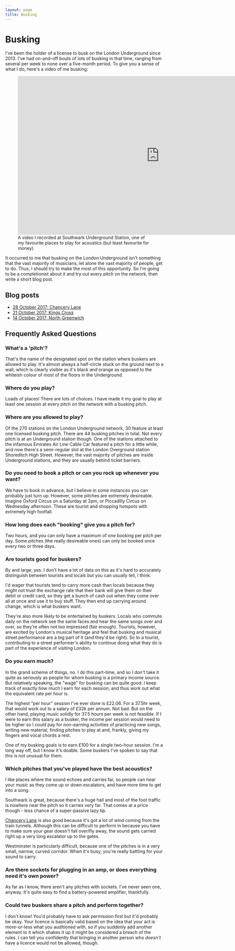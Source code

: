 ```yaml
---
layout: page
title: Busking
---
```


# Busking

I've been the holder of a license to busk on the London Underground since 2013. I've had on-and-off bouts of lots of busking in that time, ranging from several per week to none over a five-month period. To give you a sense of what I do, here's a video of me busking:

<figure class="center">
	<iframe width="900" height="506" src="https://www.youtube.com/embed/LmDXpLbi2w0" frameborder="0" allowfullscreen></iframe>
	<figcaption>A video I recorded at Southwark Underground Station, one of my favourite places to play for acoustics (but least favourite for money)</figcaption>
</figure>

It occurred to me that busking on the London Underground isn't something that the vast majority of musicians, let alone the vast majority of people, get to do. Thus, I should try to make the most of this opportunity. So I'm going to be a completionist about it and try out every pitch on the network, then write a short blog post.

## Blog posts

* [28 October 2017: Chancery Lane](2017-10-29-chancery-lane)
* [21 October 2017: Kings Cross](2017-10-21-kings-cross)
* [14 October 2017: North Greenwich](2017-10-14-north-greenwich)

## Frequently Asked Questions

### What's a 'pitch'?

That's the name of the designated spot on the station where buskers are allowed to play. It's almost always a half-circle stuck on the ground next to a wall, which is clearly visible as it's black and orange as opposed to the whiteish colour of most of the floors in the Underground.

### Where do you play?

Loads of places! There are lots of choices. I have made it my goal to play at least one session at every pitch on the network with a busking pitch.

### Where are you allowed to play?

Of the 270 stations on the London Underground network, 30 feature at least one licensed busking pitch. There are 44 busking pitches in total. Not every pitch is at an Underground station though. One of the stations attached to the infamous Emirates Air Line Cable Car featured a pitch for a little while, and now there's a semi-regular slot at the London Overground station Shoreditch High Street. However, the vast majority of pitches are inside Underground stations, and they are usually behind ticket barriers.

### Do you need to book a pitch or can you rock up whenever you want?

We have to book in advance, but I believe in some instances you can probably just turn up. However, some pitches are extremely desireable. Imagine Oxford Circus on a Saturday at 2pm, or Piccadilly Circus on Wednesday afternoon. These are tourist and shopping hotspots with extremely high footfall.

### How long does each "booking" give you a pitch for?

Two hours, and you can only have a maximum of one booking per pitch per day. Some pitches (the really desireable ones) can only be booked once every two or three days.

### Are tourists good for buskers?

By and large, yes. I don't have a lot of data on this as it's hard to accurately distinguish between tourists and locals but you can usually tell, I think.

I'd wager that tourists tend to carry more cash than locals because they might not trust the exchange rate that their bank will give them on their debit or credit card, so they get a bunch of cash out when they come over all at once and use it to buy stuff. They then end up carrying around change, which is what buskers want.

They're also more likely to be entertained by buskers. Locals who commute daily on the network see the same faces and hear the same songs over and over, so they're often not too impressed (fair enough). Tourists, however, are excited by London's musical heritage and feel that busking and musical street performance are a big part of it (and they'd be right). So to a tourist, contributing to a street performer's ability to continue doing what they do is part of the experience of visiting London.

### Do you earn much?

In the grand scheme of things, no. I do this part-time, and so I don't take it quite as seriously as people for whom busking is a primary income source. But relatively speaking, the "wage" for busking can be quite good. I keep track of exactly how much I earn for each session, and thus work out what the equivalent rate per hour is.

The highest "per hour" session I've ever done is £22.06. For a 37.5hr week, that would work out to a salary of £32k per annum. Not bad. But on the other hand, playing music solidly for 37.5 hours per week is not feasible. If I were to earn this salary as a busker, the income per session would need to be higher so I could pay for non-earning activities of practicing new songs, writing new material, finding pitches to play at and, frankly, giving my fingers and vocal chords a rest.

One of my busking goals is to earn £100 for a single two-hour session. I'm a long way off, but I know it's doable. Some buskers I've spoken to say that this is not unusual for them.

### Which pitches that you've played have the best acoustics?

I like places where the sound echoes and carries far, so people can hear your music as they come up or down escalators, and have more time to get into a song.

Southwark is great, because there's a huge hall and most of the foot traffic is nowhere near the pitch so it carries very far. That comes at a price though - less chance of a super-passive lazy tip.

[Chancery Lane](2017-10-29-chancery-lane) is also good because it's got a lot of wind coming from the train tunnels. Although this can be difficult to perform in because you have to make sure your gear doesn't fall over/fly away, the sound gets carried right up a very long escalator up to the gates.

Westminster is particularly difficult, because one of the pitches is in a very small, narrow, curved corridor. When it's busy, you're really battling for your sound to carry.

### Are there sockets for plugging in an amp, or does everything need it's own power?

As far as I know, there aren't any pitches with sockets. I've never seen one, anyway. It's quite easy to find a battery-powered amplifier, thankfully.

### Could two buskers share a pitch and perform together?

I don't know! You'd probably have to ask permission first but it'd probably be okay. Your licence is basically valid based on the idea that your act is more-or-less what you auditioned with, so if you suddenly add another element to it which shakes it up it might be considered a breach of the rules. I can tell you confidently that bringing in another person who _doesn't_ have a licence would not be allowed, though.
